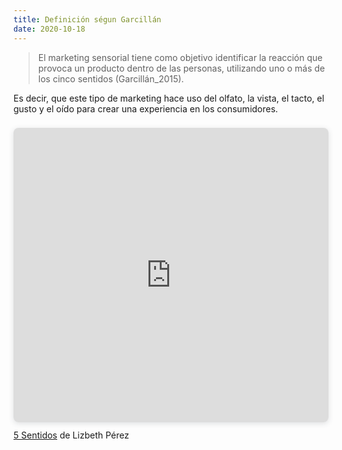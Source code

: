 ```yaml
---
title: Definición ségun Garcillán 
date: 2020-10-18 
---
```


> El marketing sensorial tiene como objetivo identificar la reacción que provoca un producto dentro de las personas, utilizando uno o más de los cinco sentidos (Garcillán_2015).

Es decir, que este tipo de marketing hace uso del olfato, la vista, el tacto, el gusto y el oído para crear una experiencia en los consumidores. 

<div style="position: relative; width: 100%; height: 0; padding-top: 83.8298%;
 padding-bottom: 48px; box-shadow: 0 2px 8px 0 rgba(63,69,81,0.16); margin-top: 1.6em; margin-bottom: 0.9em; overflow: hidden;
 border-radius: 8px; will-change: transform;">
  <iframe style="position: absolute; width: 100%; height: 100%; top: 0; left: 0; border: none; padding: 0;margin: 0;"
    src="https:&#x2F;&#x2F;www.canva.com&#x2F;design&#x2F;DAELAOVs94c&#x2F;view?embed">
  </iframe>
</div>
<a href="https:&#x2F;&#x2F;www.canva.com&#x2F;design&#x2F;DAELAOVs94c&#x2F;view?utm_content=DAELAOVs94c&amp;utm_campaign=designshare&amp;utm_medium=embeds&amp;utm_source=link" target="_blank" rel="noopener">5 Sentidos</a> de Lizbeth Pérez

